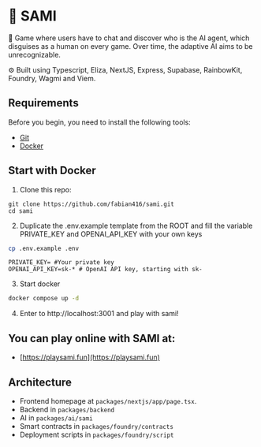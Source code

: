 # 🤖 SAMI

🧪 Game where users have to chat and discover who is the AI agent, which disguises as a human on every game. Over time, the adaptive AI aims to be unrecognizable.

⚙️ Built using Typescript, Eliza, NextJS, Express, Supabase, RainbowKit, Foundry, Wagmi and Viem.

## Requirements

Before you begin, you need to install the following tools:

- [Git](https://git-scm.com/downloads)
- [Docker](https://docs.docker.com/get-started/get-docker/)


## Start with Docker

1. Clone this repo:

```
git clone https://github.com/fabian416/sami.git
cd sami
```

2. Duplicate the .env.example template from the ROOT and fill the variable PRIVATE_KEY and OPENAI_API_KEY with your own keys

```bash
cp .env.example .env
```

```
PRIVATE_KEY= #Your private key  
OPENAI_API_KEY=sk-* # OpenAI API key, starting with sk-  
```

3. Start docker

```bash
docker compose up -d
```

4. Enter to http://localhost:3001 and play with sami!

## You can play online with SAMI at:

- [https://playsami.fun](https://playsami.fun)


## Architecture

- Frontend homepage at `packages/nextjs/app/page.tsx`.
- Backend in `packages/backend`
- AI in `packages/ai/sami`
- Smart contracts in `packages/foundry/contracts`
- Deployment scripts in `packages/foundry/script`
